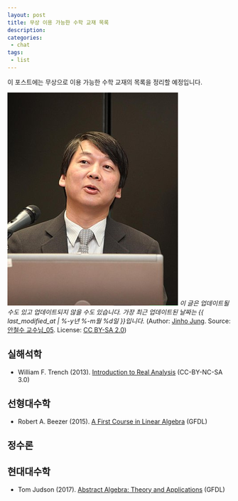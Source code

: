 ```yaml
---
layout: post
title: 무상 이용 가능한 수학 교재 목록
description:
categories:
 - chat
tags:
 - list
---
```


이 포스트에는 무상으로 이용 가능한 수학 교재의 목록을 정리할 예정입니다.

![안철수](/assets/images/384px-Ahn_Cheol-Soo.jpg)
*이 글은 업데이트될 수도 있고 업데이트되지 않을 수도 있습니다. 가장 최근 업데이트된 날짜는 {{ last_modified_at | %-y년 %-m월 %d일 }}입니다.* (Author: [Jinho Jung](https://www.flickr.com/photos/phploveme/). Source: [안철수 교수님_05](https://www.flickr.com/photos/phploveme/5098681912/). License: [CC BY-SA 2.0](https://creativecommons.org/licenses/by-sa/2.0/))

## 실해석학
- William F. Trench (2013). [Introduction to Real Analysis](https://digitalcommons.trinity.edu/mono/7/) (CC-BY-NC-SA 3.0)

## 선형대수학
- Robert A. Beezer (2015). [A First Course in Linear Algebra](http://linear.pugetsound.edu/) (GFDL)

## 정수론


## 현대대수학
- Tom Judson (2017). [Abstract Algebra: Theory and Applications](http://abstract.ups.edu/) (GFDL)
